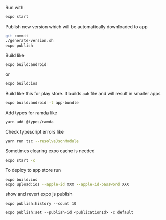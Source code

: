 Run with
```bash
expo start
```

Publish new version which will be automatically downloaded to app
```bash
git commit
./generate-version.sh
expo publish
```

Build like
```bash
expo build:android
```
or
```bash
expo build:ios
```

Build like this for play store. It builds `aab` file and will result in smaller apps
```bash
expo build:android -t app-bundle
```

Add types for ramda like
```bash
yarn add @types/ramda
``` 

Check typescript errors like
```bash
yarn run tsc --resolveJsonModule
```

Sometimes clearing expo cache is needed
```bash
expo start -c
```

To deploy to app store run
```bash
expo build:ios
expo upload:ios --apple-id XXX --apple-id-password XXX
```

show and revert expo js publish
```
expo publish:history --count 10

expo publish:set --publish-id <publicationId> -c default  
```
